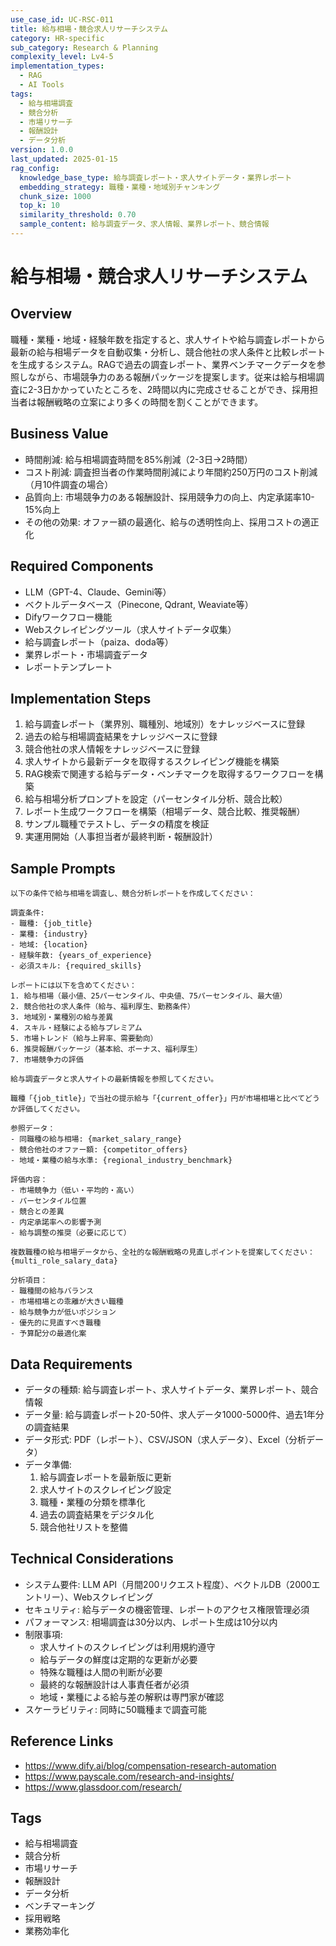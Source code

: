 ```yaml
---
use_case_id: UC-RSC-011
title: 給与相場・競合求人リサーチシステム
category: HR-specific
sub_category: Research & Planning
complexity_level: Lv4-5
implementation_types:
  - RAG
  - AI Tools
tags:
  - 給与相場調査
  - 競合分析
  - 市場リサーチ
  - 報酬設計
  - データ分析
version: 1.0.0
last_updated: 2025-01-15
rag_config:
  knowledge_base_type: 給与調査レポート・求人サイトデータ・業界レポート
  embedding_strategy: 職種・業種・地域別チャンキング
  chunk_size: 1000
  top_k: 10
  similarity_threshold: 0.70
  sample_content: 給与調査データ、求人情報、業界レポート、競合情報
---
```


# 給与相場・競合求人リサーチシステム

## Overview

職種・業種・地域・経験年数を指定すると、求人サイトや給与調査レポートから最新の給与相場データを自動収集・分析し、競合他社の求人条件と比較レポートを生成するシステム。RAGで過去の調査レポート、業界ベンチマークデータを参照しながら、市場競争力のある報酬パッケージを提案します。従来は給与相場調査に2-3日かかっていたところを、2時間以内に完成させることができ、採用担当者は報酬戦略の立案により多くの時間を割くことができます。

## Business Value

- 時間削減: 給与相場調査時間を85%削減（2-3日→2時間）
- コスト削減: 調査担当者の作業時間削減により年間約250万円のコスト削減（月10件調査の場合）
- 品質向上: 市場競争力のある報酬設計、採用競争力の向上、内定承諾率10-15%向上
- その他の効果: オファー額の最適化、給与の透明性向上、採用コストの適正化

## Required Components

- LLM（GPT-4、Claude、Gemini等）
- ベクトルデータベース（Pinecone, Qdrant, Weaviate等）
- Difyワークフロー機能
- Webスクレイピングツール（求人サイトデータ収集）
- 給与調査レポート（paiza、doda等）
- 業界レポート・市場調査データ
- レポートテンプレート

## Implementation Steps

1. 給与調査レポート（業界別、職種別、地域別）をナレッジベースに登録
2. 過去の給与相場調査結果をナレッジベースに登録
3. 競合他社の求人情報をナレッジベースに登録
4. 求人サイトから最新データを取得するスクレイピング機能を構築
5. RAG検索で関連する給与データ・ベンチマークを取得するワークフローを構築
6. 給与相場分析プロンプトを設定（パーセンタイル分析、競合比較）
7. レポート生成ワークフローを構築（相場データ、競合比較、推奨報酬）
8. サンプル職種でテストし、データの精度を検証
9. 実運用開始（人事担当者が最終判断・報酬設計）

## Sample Prompts

```
以下の条件で給与相場を調査し、競合分析レポートを作成してください：

調査条件:
- 職種: {job_title}
- 業種: {industry}
- 地域: {location}
- 経験年数: {years_of_experience}
- 必須スキル: {required_skills}

レポートには以下を含めてください：
1. 給与相場（最小値、25パーセンタイル、中央値、75パーセンタイル、最大値）
2. 競合他社の求人条件（給与、福利厚生、勤務条件）
3. 地域別・業種別の給与差異
4. スキル・経験による給与プレミアム
5. 市場トレンド（給与上昇率、需要動向）
6. 推奨報酬パッケージ（基本給、ボーナス、福利厚生）
7. 市場競争力の評価

給与調査データと求人サイトの最新情報を参照してください。
```

```
職種「{job_title}」で当社の提示給与「{current_offer}」円が市場相場と比べてどうか評価してください。

参照データ：
- 同職種の給与相場: {market_salary_range}
- 競合他社のオファー額: {competitor_offers}
- 地域・業種の給与水準: {regional_industry_benchmark}

評価内容：
- 市場競争力（低い・平均的・高い）
- パーセンタイル位置
- 競合との差異
- 内定承諾率への影響予測
- 給与調整の推奨（必要に応じて）
```

```
複数職種の給与相場データから、全社的な報酬戦略の見直しポイントを提案してください：
{multi_role_salary_data}

分析項目：
- 職種間の給与バランス
- 市場相場との乖離が大きい職種
- 給与競争力が低いポジション
- 優先的に見直すべき職種
- 予算配分の最適化案
```

## Data Requirements

- データの種類: 給与調査レポート、求人サイトデータ、業界レポート、競合情報
- データ量: 給与調査レポート20-50件、求人データ1000-5000件、過去1年分の調査結果
- データ形式: PDF（レポート）、CSV/JSON（求人データ）、Excel（分析データ）
- データ準備:
  1. 給与調査レポートを最新版に更新
  2. 求人サイトのスクレイピング設定
  3. 職種・業種の分類を標準化
  4. 過去の調査結果をデジタル化
  5. 競合他社リストを整備

## Technical Considerations

- システム要件: LLM API（月間200リクエスト程度）、ベクトルDB（2000エントリー）、Webスクレイピング
- セキュリティ: 給与データの機密管理、レポートのアクセス権限管理必須
- パフォーマンス: 相場調査は30分以内、レポート生成は10分以内
- 制限事項:
  - 求人サイトのスクレイピングは利用規約遵守
  - 給与データの鮮度は定期的な更新が必要
  - 特殊な職種は人間の判断が必要
  - 最終的な報酬設計は人事責任者が必須
  - 地域・業種による給与差の解釈は専門家が確認
- スケーラビリティ: 同時に50職種まで調査可能

## Reference Links

- https://www.dify.ai/blog/compensation-research-automation
- https://www.payscale.com/research-and-insights/
- https://www.glassdoor.com/research/

## Tags

- 給与相場調査
- 競合分析
- 市場リサーチ
- 報酬設計
- データ分析
- ベンチマーキング
- 採用戦略
- 業務効率化
